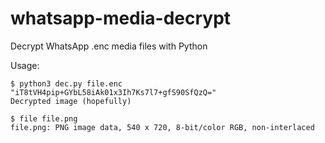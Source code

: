 # whatsapp-media-decrypt
Decrypt WhatsApp .enc media files with Python

Usage:

```
$ python3 dec.py file.enc "iT8tVH4pip+GYbL58iAk01x3Ih7Ks7l7+gfS90SfQzQ="
Decrypted image (hopefully)

$ file file.png
file.png: PNG image data, 540 x 720, 8-bit/color RGB, non-interlaced
```
